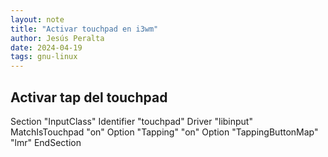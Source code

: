 ```yaml
---
layout: note
title: "Activar touchpad en i3wm"
author: Jesús Peralta
date: 2024-04-19
tags: gnu-linux
---
```


## Activar tap del touchpad

Section "InputClass"
Identifier "touchpad"
Driver "libinput"
MatchIsTouchpad "on"
Option "Tapping" "on"
Option "TappingButtonMap" "lmr"
EndSection